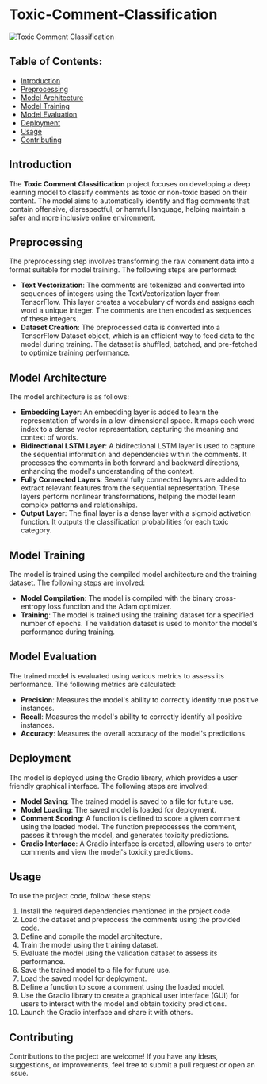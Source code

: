 # Toxic-Comment-Classification

![Toxic Comment Classification]()

## Table of Contents:
- [Introduction](#introduction)
- [Preprocessing](#preprocessing)
- [Model Architecture](#model-architecture)
- [Model Training](#model-training)
- [Model Evaluation](#model-evaluation)
- [Deployment](#deployment)
- [Usage](#usage)
- [Contributing](#contributing)

## Introduction

The **Toxic Comment Classification** project focuses on developing a deep learning model to classify comments as toxic or non-toxic based on their content. The model aims to automatically identify and flag comments that contain offensive, disrespectful, or harmful language, helping maintain a safer and more inclusive online environment.

## Preprocessing

The preprocessing step involves transforming the raw comment data into a format suitable for model training. The following steps are performed:

- **Text Vectorization**: The comments are tokenized and converted into sequences of integers using the TextVectorization layer from TensorFlow. This layer creates a vocabulary of words and assigns each word a unique integer. The comments are then encoded as sequences of these integers.
- **Dataset Creation**: The preprocessed data is converted into a TensorFlow Dataset object, which is an efficient way to feed data to the model during training. The dataset is shuffled, batched, and pre-fetched to optimize training performance.

## Model Architecture

The model architecture is as follows:

- **Embedding Layer**: An embedding layer is added to learn the representation of words in a low-dimensional space. It maps each word index to a dense vector representation, capturing the meaning and context of words.
- **Bidirectional LSTM Layer**: A bidirectional LSTM layer is used to capture the sequential information and dependencies within the comments. It processes the comments in both forward and backward directions, enhancing the model's understanding of the context.
- **Fully Connected Layers**: Several fully connected layers are added to extract relevant features from the sequential representation. These layers perform nonlinear transformations, helping the model learn complex patterns and relationships.
- **Output Layer**: The final layer is a dense layer with a sigmoid activation function. It outputs the classification probabilities for each toxic category.

## Model Training

The model is trained using the compiled model architecture and the training dataset. The following steps are involved:

- **Model Compilation**: The model is compiled with the binary cross-entropy loss function and the Adam optimizer.
- **Training**: The model is trained using the training dataset for a specified number of epochs. The validation dataset is used to monitor the model's performance during training.

## Model Evaluation

The trained model is evaluated using various metrics to assess its performance. The following metrics are calculated:

- **Precision**: Measures the model's ability to correctly identify true positive instances.
- **Recall**: Measures the model's ability to correctly identify all positive instances.
- **Accuracy**: Measures the overall accuracy of the model's predictions.

## Deployment

The model is deployed using the Gradio library, which provides a user-friendly graphical interface. The following steps are involved:

- **Model Saving**: The trained model is saved to a file for future use.
- **Model Loading**: The saved model is loaded for deployment.
- **Comment Scoring**: A function is defined to score a given comment using the loaded model. The function preprocesses the comment, passes it through the model, and generates toxicity predictions.
- **Gradio Interface**: A Gradio interface is created, allowing users to enter comments and view the model's toxicity predictions.

## Usage

To use the project code, follow these steps:
1. Install the required dependencies mentioned in the project code.
2. Load the dataset and preprocess the comments using the provided code.
3. Define and compile the model architecture.
4. Train the model using the training dataset.
5. Evaluate the model using the validation dataset to assess its performance.
6. Save the trained model to a file for future use.
7. Load the saved model for deployment.
8. Define a function to score a comment using the loaded model.
9. Use the Gradio library to create a graphical user interface (GUI) for users to interact with the model and obtain toxicity predictions.
10. Launch the Gradio interface and share it with others.


## Contributing

Contributions to the project are welcome! If you have any ideas, suggestions, or improvements, feel free to submit a pull request or open an issue.

